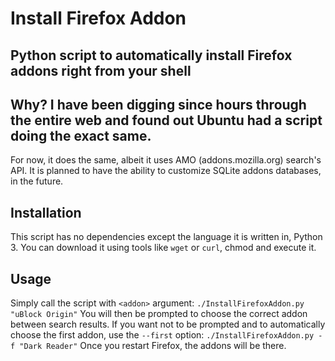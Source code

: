 # Install Firefox Addon
Python script to automatically install Firefox addons right from your shell
------------

## Why? I have been digging since hours through the entire web and found out Ubuntu had a script doing the exact same.
For now, it does the same, albeit it uses AMO (addons.mozilla.org) search's API.
It is planned to have the ability to customize SQLite addons databases, in the future.

## Installation
This script has no dependencies except the language it is written in, Python 3.
You can download it using tools like `wget` or `curl`, chmod and execute it.

## Usage
Simply call the script with `<addon>` argument:
`./InstallFirefoxAddon.py "uBlock Origin"`
You will then be prompted to choose the correct addon between search results.
If you want not to be prompted and to automatically choose the first addon, use the `--first` option:
`./InstallFirefoxAddon.py -f "Dark Reader"`
Once you restart Firefox, the addons will be there.
